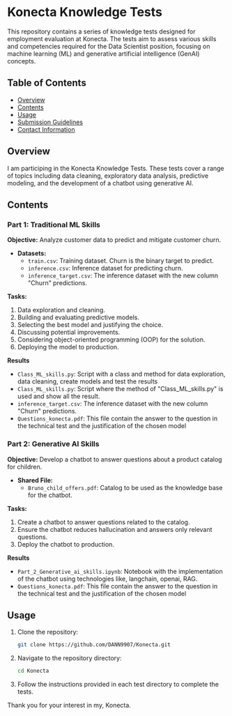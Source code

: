 
# Konecta Knowledge Tests

This repository contains a series of knowledge tests designed for employment evaluation at Konecta. The tests aim to assess various skills and competencies required for the Data Scientist position, focusing on machine learning (ML) and generative artificial intelligence (GenAI) concepts.

## Table of Contents

- [Overview](#overview)
- [Contents](#contents)
- [Usage](#usage)
- [Submission Guidelines](#submission-guidelines)
- [Contact Information](#contact-information)

## Overview

I am participing in the Konecta Knowledge Tests. These tests cover a range of topics including data cleaning, exploratory data analysis, predictive modeling, and the development of a chatbot using generative AI.

## Contents

### Part 1: Traditional ML Skills

**Objective:** Analyze customer data to predict and mitigate customer churn.

- **Datasets:**
  - `train.csv`: Training dataset. Churn is the binary target to predict.
  - `inference.csv`: Inference dataset for predicting churn.
  - `inference_target.csv`: The inference dataset with the new column "Churn" predictions.

**Tasks:**
1. Data exploration and cleaning.
2. Building and evaluating predictive models.
3. Selecting the best model and justifying the choice.
4. Discussing potential improvements.
5. Considering object-oriented programming (OOP) for the solution.
6. Deploying the model to production.

**Results**

- `Class_ML_skills.py`: Script with a class and method for data exploration, data cleaning, create models and test the results
- `Class_ML_skills.py`: Script where the method of "Class_ML_skills.py" is used and show all the result.
- `inference_target.csv`: The inference dataset with the new column "Churn" predictions.
- `Questions_konecta.pdf`: This file contain the answer to the question in the technical test and the justification of the chosen model

### Part 2: Generative AI Skills

**Objective:** Develop a chatbot to answer questions about a product catalog for children.

- **Shared File:**
  - `Bruno_child_offers.pdf`: Catalog to be used as the knowledge base for the chatbot.

**Tasks:**
1. Create a chatbot to answer questions related to the catalog.
2. Ensure the chatbot reduces hallucination and answers only relevant questions.
3. Deploy the chatbot to production.

**Results**

- `Part_2_Generative_ai_skills.ipynb`: Notebook with the implementation of the chatbot using technologies like, langchain, openai, RAG.
- `Questions_konecta.pdf`: This file contain the answer to the question in the technical test and the justification of the chosen model

## Usage

1. Clone the repository:
   ```bash
   git clone https://github.com/DANN9907/Konecta.git
   ```
2. Navigate to the repository directory:
   ```bash
   cd Konecta
   ```
3. Follow the instructions provided in each test directory to complete the tests.

Thank you for your interest in my, Konecta.
